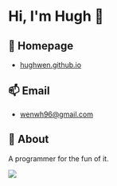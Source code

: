 # Hi, I'm Hugh 👋

## 💬 Homepage

- [hughwen.github.io](https://hughwen.github.io/#/)

## 📫 Email

- wenwh96@gmail.com

## 💫 About

A programmer for the fun of it.

![](https://github-readme-stats.vercel.app/api?username=HughWen&show_icons=true&line_height=21&show_icons=true&theme=vue&hide_border=true)
